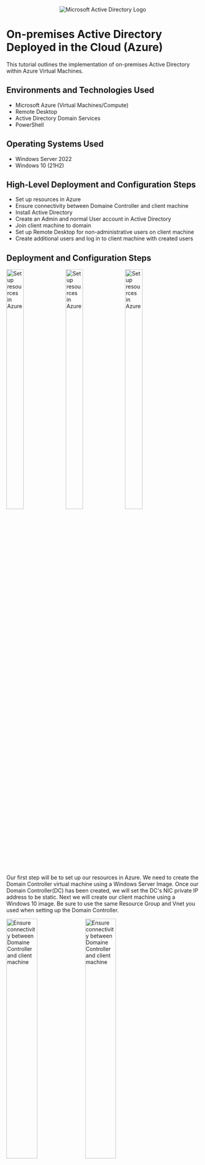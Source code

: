 <p align="center">
<img src="https://i.imgur.com/pU5A58S.png" alt="Microsoft Active Directory Logo"/>
</p>

<h1>On-premises Active Directory Deployed in the Cloud (Azure)</h1>
This tutorial outlines the implementation of on-premises Active Directory within Azure Virtual Machines.<br />


<h2>Environments and Technologies Used</h2>

- Microsoft Azure (Virtual Machines/Compute)
- Remote Desktop
- Active Directory Domain Services
- PowerShell

<h2>Operating Systems Used </h2>

- Windows Server 2022
- Windows 10 (21H2)

<h2>High-Level Deployment and Configuration Steps</h2>

- Set up resources in Azure
- Ensure connectivity between Domaine Controller and client machine
- Install Active Directory
- Create an Admin and normal User account in Active Directory
- Join client machine to domain
- Set up Remote Desktop for non-administrative users on client machine
- Create additional users and log in to client machine with created users

<h2>Deployment and Configuration Steps</h2>

<p float="left">
  <img src="https://github.com/ElwoodMattHowell/images/blob/main/step1-image1.png" height="40%" width="30%" alt="Set up resources in Azure"/>
  <img src="https://github.com/ElwoodMattHowell/images/blob/main/step1-image2.png" height="40%" width="30%" alt="Set up resources in Azure"/>
   <img src="https://github.com/ElwoodMattHowell/images/blob/main/step1-image3.png" height="40%" width="30%" alt="Set up resources in Azure"/>
</p>


Our first step will be to set up our resources in Azure.  We need to create the Domain Controller virtual machine using a Windows Server Image.  Once our Domain Controller(DC) has been created, we will set the DC's NIC private IP address to be static.  Next we will create our client machine using a Windows 10 image.  Be sure to use the same Resource Group and Vnet you used when setting up the Domain Controller.
<br />


<p float="left">
  <img src="https://github.com/ElwoodMattHowell/images/blob/main/step2-image1.png" height="40%" width="40%" alt="Ensure connectivity between Domaine Controller and client machine"/>
  <img src="https://github.com/ElwoodMattHowell/images/blob/main/step2-image2.png" height="40%" width="40%" alt="Ensure connectivity between Domaine Controller and client machine"/>
</p>


Our next step will be to ensure connectivity between our Domain Controller and our client machine,  We must enable ICMPv4 on the local Windows firewall of our Domain Controller.  Login to our Domain Controller, and type _Firewall_ in the search box.  Click on _Windows Defender Firewall with Advanced Security_.  In the upper left hand corner, click on _Inbound Rules_.  Click on the header of the Protocol column.  This will group rules by protocol.  Enable all ICMPv4 rules by clicking on the rule and clicking _Enable_ in the panel to the right.  Close when finished.

<br />

<p float="left">
  <img src="https://github.com/ElwoodMattHowell/images/blob/main/step3-image1.png" height="40%" width="30%" alt="Install Active Directory"/>
  <img src="https://github.com/ElwoodMattHowell/images/blob/main/step3-image2.png" height="40%" width="30%" alt="Install Active Directory"/>
   <img src="https://github.com/ElwoodMattHowell/images/blob/main/step3-image3.png" height="40%" width="30%" alt="Install Active Directory"/>
</p>


Now we will install Active Directory Domain Services on our Domain Controller.  Using Microsoft Remote Desktop, login to your Domain Controller.  Server Manager should be open when we login.  If not, search Server Manager and open.  In Server Manager click _Add roles and Features_.  Click through to _Select server roles_ and check the box next to _Active Directory Domain Services_.  Click _Add Features_, click through to _Install_ and install.  When Active Directory Domain Services has been installed click _Close_.  In the upper right hand corner of our screen, we should see a flag with a yellow warning sign,  click on that warning sign and the click _Promote this server to a domain controller_.  Click the circle next to _Add a new forest_ and enter a Root domain name.  It is a private domain, so we can name it as we wish but it must be in the form of _example.com_.  Click _Next_ and enter a password of your choice.  Click through to _Install_ and install.  Once Active Directory is installed, our computer will restart.  When we log back in, we will use _root-domain-name\user-name_ as our username.  
<br />

<p float="left">
  <img src="https://github.com/ElwoodMattHowell/images/blob/main/step4-image1.png" height="40%" width="30%" alt="Create an Admin and normal User account in Active Directory"/>
  <img src="https://github.com/ElwoodMattHowell/images/blob/main/step4-image2.png" height="40%" width="30%" alt="Create an Admin and normal User account in Active Directory"/>
   <img src="https://github.com/ElwoodMattHowell/images/blob/main/step4-image3.png" height="40%" width="30%" alt="Create an Admin and normal User account in Active Directory"/>
</p>


Now that we have Active Directory installed, we will create two accounts; an Admin account and a User account.  In the search bar, type _Active Directory Users and Computers_ and click on that selection.  In the panel to the right, you should see the Root domain name you selected in the previous step.  Right click on that, click _New_, and then _Organizational Unit_.  For the purposes of this exercise, we will call this organizational unit EMPLOYEES.  Click _Okay_ and repeat the process, creating an organizational unit called _ADMINS_.  Next right click on _ADMINS_, click on _New_, and then _User_.  We will create a new admin account.  You can choose the name and logon name of your choice.  Click _Next_ and choose a password for your admin user.  For our purposes we will uncheck the box next to _User must change password at next logon_, but it is generally a best practice to keep that checked.  Click _Next_, and _Finish_.  Now we have to actually add the newly created user as a Domain Administrator.  In the Admins folder, right click on the user you just created and click _Properties_.  Click the _Member Of_ tab and click _Add_.  Type _domain_, click _Check Names_, click _Domain Admins_, click, _OK_, _OK_, _Apply_, and _OK_.  Log out and log back in using _root-domain-name\user-just-created_ as your username.
<br />


<p float="left">
  <img src="https://github.com/ElwoodMattHowell/images/blob/main/step5-image1.png" height="40%" width="30%" alt="Join client machine to domain"/>
  <img src="https://github.com/ElwoodMattHowell/images/blob/main/step5-image2.png" height="40%" width="30%" alt="Join client machine to domain"/>
  <img src="https://github.com/ElwoodMattHowell/images/blob/main/step5-image3.png" height="40%" width="30%" alt="Join client machine to domain"/>
</p>


Our next step will be to connect or client machine to our Domain Controller.  First we have to set the client machine's DNS settings to the DC's private IP address.  From the Azure Portal, navigate to _Virtual Machines_ and click on your Domain Controller.  Find the private IP address and copy it.  Navigate back to _Virtual Machines_ and click on your client machine.  In the task bar to the left, click on _Networking_, click on _Network Interface_, _DNS servers_, click _Custom_, and paste your DC's private IP address into the box.  Click _Save_.  Now, navigate back to the overview of your client machine and click _Restart_.  Using _Microsoft Remote Desktop_, login to the client machine.  Once the client machine has opened, right click on _Start_, click _System_, and click _Rename this PC_ in the panel to the right.  Click _Change_, click the radio button next to _Domain_, and enter the root domain name you have used for the previous few steps.  Enter the admin username and password we used in the previous step to login to the DC, in the form 
_root-domain-name\username_.  Click _OK_.  the computer will now restart.  When it does, login using your credentials for the Domain Controller.

<br />

<p float="left">
  <img src="https://github.com/ElwoodMattHowell/images/blob/main/step6-image1.png" height="40%" width="40%" alt="Set up Remote Desktop for non-administrative users on client machine"/>
  <img src="https://github.com/ElwoodMattHowell/images/blob/main/step6-image2.png" height="40%" width="40%" alt="Set up Remote Desktop for non-administrative users on client machine"/>
</p>


Now we will set up Remote Desktop for non-administrative users on our client machine.  Login to the client machine using your admin credentials.  Right click on _Start_, click _System_, and then _Remote Desktop_.  Under _User Accounts_, click _Select users that can remotely access this PC_.  Click _Add_ and in the box type _domain_, then click _Check Names_.  Click on _Domaine Users_ then click _OK_, _OK_, _OK_.

<br />

<p float="left">
  <img src="https://github.com/ElwoodMattHowell/images/blob/main/step7-image1.png" height="40%" width="40%" alt="Create additional users and log in to client machine with created users"/>
  <img src="https://github.com/ElwoodMattHowell/images/blob/main/step7-image2.png" height="40%" width="40%" alt="Create additional users and log in to client machine with created users">
</p>


For our final step in this project, we will add a regular user to our DC and use that user to log on to our client machine.  Login to your DC as an admin.  Type _Active Directory Users and Computers_ in the search bar and click to open.  Click on your root domain and then right click on _USERS_.  Click _New_ and then _User_.  Enter a name, logon name, and password, and uncheck the box next to _User must change password at next logon_.  Click _Next_ and _Finish_.  You should now be able to use this username and password to logon to your client machine.  

<br />
